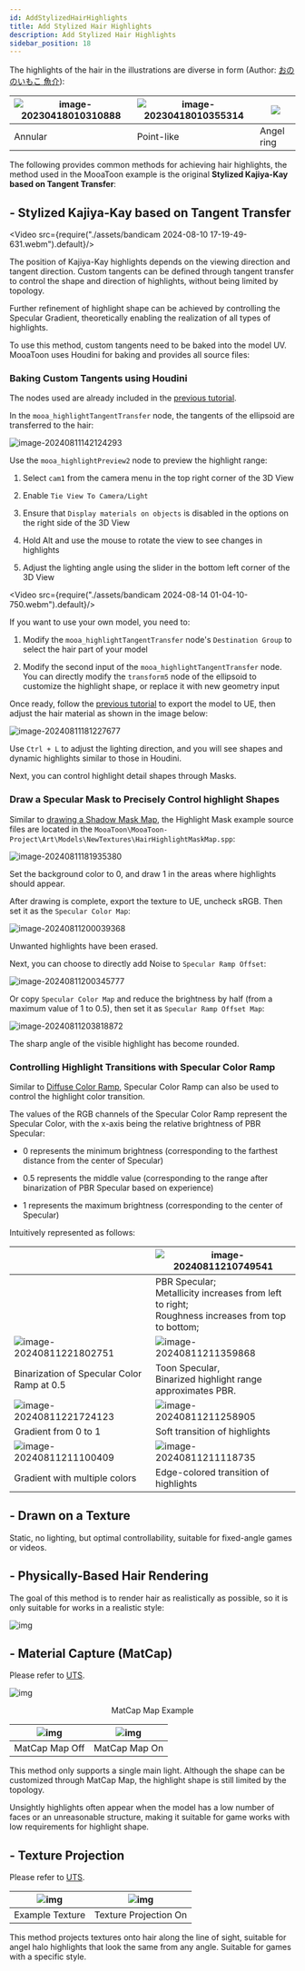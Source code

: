 ```yaml
---
id: AddStylizedHairHighlights
title: Add Stylized Hair Highlights
description: Add Stylized Hair Highlights
sidebar_position: 18
---
```

The highlights of the hair in the illustrations are diverse in form (Author: [おののいもこ 魚介](https://twitter.com/_himehajime)):


| ![image-20230418010310888](./assets/image-20230418010310888.png) | ![image-20230418010355314](./assets/image-20230418010355314.png) | ![](./assets/image-20230418010326495.png) |
| ---------------------------------------------------------------- | ---------------------------------------------------------------- | ----------------------------------------- |
| Annular                                                          | Point-like                                                       | Angel ring                                |

The following provides common methods for achieving hair highlights, the method used in the MooaToon example is the original **Stylized Kajiya-Kay based on Tangent Transfer**:

## - Stylized Kajiya-Kay based on Tangent Transfer

<Video src={require("./assets/bandicam 2024-08-10 17-19-49-631.webm").default}/>

The position of Kajiya-Kay highlights depends on the viewing direction and tangent direction. Custom tangents can be defined through tangent transfer to control the shape and direction of highlights, without being limited by topology.  

Further refinement of highlight shape can be achieved by controlling the Specular Gradient, theoretically enabling the realization of all types of highlights.  

To use this method, custom tangents need to be baked into the model UV. MooaToon uses Houdini for baking and provides all source files:

### Baking Custom Tangents using Houdini 

The nodes used are already included in the [previous tutorial](./ControlTheShapeOfShadows#--use-houdini-to-transfer-custom-normals).  

In the `mooa_highlightTangentTransfer` node, the tangents of the ellipsoid are transferred to the hair:

![image-20240811142124293](./assets/image-20240811142124293.png)

Use the `mooa_highlightPreview2` node to preview the highlight range:  

1. Select `cam1` from the camera menu in the top right corner of the 3D View  
    
2. Enable `Tie View To Camera/Light`
3. Ensure that `Display materials on objects` is disabled in the options on the right side of the 3D View  
    
4. Hold Alt and use the mouse to rotate the view to see changes in highlights 
5. Adjust the lighting angle using the slider in the bottom left corner of the 3D View

<Video src={require("./assets/bandicam 2024-08-14 01-04-10-750.webm").default}/>





If you want to use your own model, you need to: 

1. Modify the `mooa_highlightTangentTransfer` node's `Destination Group` to select the hair part of your model  
    
2. Modify the second input of the `mooa_highlightTangentTransfer` node. You can directly modify the `transform5` node of the ellipsoid to customize the highlight shape, or replace it with new geometry input

Once ready, follow the [previous tutorial](./ControlTheShapeOfShadows#import-the-model-into-ue) to export the model to UE, then adjust the hair material as shown in the image below:

![image-20240811181227677](./assets/image-20240811181227677.png)

Use `Ctrl + L` to adjust the lighting direction, and you will see shapes and dynamic highlights similar to those in Houdini.  

Next, you can control highlight detail shapes through Masks. 

### Draw a Specular Mask to Precisely Control highlight Shapes

Similar to [drawing a Shadow Mask Map](./ControlTheShapeOfShadows#drawing-mask-map-in-substance-3d-painter), the Highlight Mask example source files are located in the `MooaToon\MooaToon-Project\Art\Models\NewTextures\HairHighlightMaskMap.spp`:

![image-20240811181935380](./assets/image-20240811181935380.png)

Set the background color to 0, and draw 1 in the areas where highlights should appear. 

After drawing is complete, export the texture to UE, uncheck sRGB. Then set it as the `Specular Color Map`:

![image-20240811200039368](./assets/image-20240811200039368.png)

Unwanted highlights have been erased. 

Next, you can choose to directly add Noise to `Specular Ramp Offset`:

![image-20240811200345777](./assets/image-20240811200345777.png)

Or copy `Specular Color Map` and reduce the brightness by half (from a maximum value of 1 to 0.5), then set it as `Specular Ramp Offset Map`:

![image-20240811203818872](./assets/image-20240811203818872.png)

The sharp angle of the visible highlight has become rounded.

### Controlling Highlight Transitions with Specular Color Ramp

Similar to [Diffuse Color Ramp](./ControlLightShadowColorTransition), Specular Color Ramp can also be used to control the highlight color transition.  

The values of the RGB channels of the Specular Color Ramp represent the Specular Color, with the x-axis being the relative brightness of PBR Specular:  

- 0 represents the minimum brightness (corresponding to the farthest distance from the center of Specular)  
    
- 0.5 represents the middle value (corresponding to the range after binarization of PBR Specular based on experience)  
    
- 1 represents the maximum brightness (corresponding to the center of Specular) 

Intuitively represented as follows:

|                                                                  | ![image-20240811210749541](./assets/image-20240811210749541.png)                                        |
| ---------------------------------------------------------------- | ------------------------------------------------------------------------------------------------------- |
|                                                                  | PBR Specular;<br/>Metallicity increases from left to right;<br/>Roughness increases from top to bottom; |
| ![image-20240811221802751](./assets/image-20240811221802751.png) | ![image-20240811211359868](./assets/image-20240811211359868.png)                                        |
| Binarization of Specular Color Ramp at 0.5                       | Toon Specular,<br/>Binarized highlight range approximates PBR.                                          |
| ![image-20240811221724123](./assets/image-20240811221724123.png) | ![image-20240811211258905](./assets/image-20240811211258905.png)                                        |
| Gradient from 0 to 1                                             | Soft transition of highlights                                                                           |
| ![image-20240811211100409](./assets/image-20240811211100409.png) | ![image-20240811211118735](./assets/image-20240811211118735.png)                                        |
| Gradient with multiple colors                                    | Edge-colored transition of highlights                                                                   |

## - Drawn on a Texture 

Static, no lighting, but optimal controllability, suitable for fixed-angle games or videos.  

## - Physically-Based Hair Rendering 

The goal of this method is to render hair as realistically as possible, so it is only suitable for works in a realistic style:

![img](./assets/screenshot_comparison.png)

## - Material Capture (MatCap) 

Please refer to [UTS](https://docs.unity3d.com/Packages/com.unity.toonshader@0.9/manual/MatCap.html).

![img](./assets/HiLight_Matcap.png)<center>MatCap Map Example</center>


| ![img](./assets/WithOutMatCap.gif) | ![img](./assets/WithMatCap.gif) |
| ------------------------------------ | --------------------------------- |
| MatCap Map Off                     | MatCap Map On                   |

This method only supports a single main light. Although the shape can be customized through MatCap Map, the highlight shape is still limited by the topology. 

Unsightly highlights often appear when the model has a low number of faces or an unreasonable structure, making it suitable for game works with low requirements for highlight shape.

## - Texture Projection 

Please refer to [UTS](https://docs.unity3d.com/Packages/com.unity.toonshader@0.9/manual/AngelRing.html).


| ![img](./assets/ARtexAlpha.png) | ![img](./assets/AlphaChennelAsClippingMask.png) |
| --------------------------------- | ------------------------------------------------- |
| Example Texture                 | Texture Projection On                           |

This method projects textures onto hair along the line of sight, suitable for angel halo highlights that look the same from any angle. Suitable for games with a specific style.
